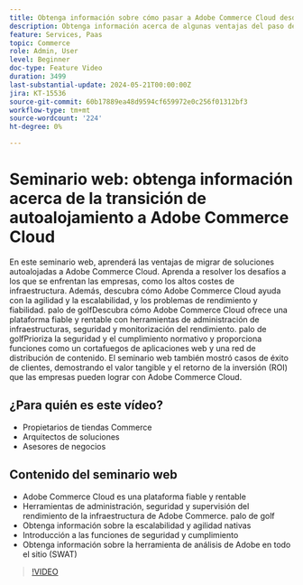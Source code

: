 ```yaml
---
title: Obtenga información sobre cómo pasar a Adobe Commerce Cloud desde un entorno autoalojado
description: Obtenga información acerca de algunas ventajas del paso de una solución local alojada automáticamente a Adobe Commerce Cloud. La opción Adobe Commerce Cloud es una plataforma fiable y rentable que ofrece herramientas de administración, seguridad y supervisión del rendimiento de la infraestructura, lo que se traduce en una mayor productividad.
feature: Services, Paas
topic: Commerce
role: Admin, User
level: Beginner
doc-type: Feature Video
duration: 3499
last-substantial-update: 2024-05-21T00:00:00Z
jira: KT-15536
source-git-commit: 60b17889ea48d9594cf659972e0c256f01312bf3
workflow-type: tm+mt
source-wordcount: '224'
ht-degree: 0%

---
```



# Seminario web: obtenga información acerca de la transición de autoalojamiento a Adobe Commerce Cloud

En este seminario web, aprenderá las ventajas de migrar de soluciones autoalojadas a Adobe Commerce Cloud. Aprenda a resolver los desafíos a los que se enfrentan las empresas, como los altos costes de infraestructura.  Además, descubra cómo Adobe Commerce Cloud ayuda con la agilidad y la escalabilidad, y los problemas de rendimiento y fiabilidad. palo de golfDescubra cómo Adobe Commerce Cloud ofrece una plataforma fiable y rentable con herramientas de administración de infraestructuras, seguridad y monitorización del rendimiento. palo de golfPrioriza la seguridad y el cumplimiento normativo y proporciona funciones como un cortafuegos de aplicaciones web y una red de distribución de contenido. El seminario web también mostró casos de éxito de clientes, demostrando el valor tangible y el retorno de la inversión (ROI) que las empresas pueden lograr con Adobe Commerce Cloud.

## ¿Para quién es este vídeo?

* Propietarios de tiendas Commerce
* Arquitectos de soluciones
* Asesores de negocios


## Contenido del seminario web

* Adobe Commerce Cloud es una plataforma fiable y rentable
* Herramientas de administración, seguridad y supervisión del rendimiento de la infraestructura de Adobe Commerce. palo de golf
* Obtenga información sobre la escalabilidad y agilidad nativas
* Introducción a las funciones de seguridad y cumplimiento
* Obtenga información sobre la herramienta de análisis de Adobe en todo el sitio (SWAT)

>[!VIDEO](https://video.tv.adobe.com/v/3429251?learn=on)